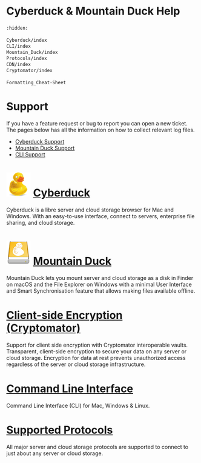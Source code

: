 Cyberduck & Mountain Duck Help
===

```{toctree}
:hidden:

Cyberduck/index
CLI/index
Mountain_Duck/index
Protocols/index
CDN/index
Cryptomator/index

Formatting_Cheat-Sheet
```

# Support

If you have a feature request or bug to report you can open a new ticket. The pages below has all the information on how to collect relevant log files.

- [Cyberduck Support](Cyberduck/Support.md)
- [Mountain Duck Support](Mountain_Duck/Support.md)
- [CLI Support](CLI/Support.md)

# ![Cyberduck Application Icon](_images/cyberduck-icon-64.png) [Cyberduck](Cyberduck/index.md)

Cyberduck is a libre server and cloud storage browser for Mac and Windows. With an easy-to-use interface, connect to servers, enterprise file sharing, and cloud storage.

# ![Mountain Duck Application Icon](_images/mountainduck_y_64.png) [Mountain Duck](Mountain_Duck/index.md)

Mountain Duck lets you mount server and cloud storage as a disk in Finder on macOS and the File Explorer on Windows with a minimal User Interface and Smart Synchronisation feature that allows making files available offline.

# [Client-side Encryption (Cryptomator)](Cryptomator/index.md)

Support for client side encryption with Cryptomator interoperable vaults. Transparent, client-side encryption to secure your data on any server or cloud storage. Encryption for data at rest prevents unauthorized access regardless of the server or cloud storage infrastructure.

# [Command Line Interface](CLI/index.md)

Command Line Interface (CLI) for Mac, Windows & Linux.

# [Supported Protocols](Protocols/index.md#protocols)

All major server and cloud storage protocols are supported to connect to just about any server or cloud storage.
